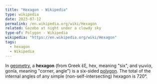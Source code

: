 ```yaml
---
title: "Hexagon - Wikipedia"
type: wikipedia
date: 2023-07-12
permalink: /en.wikipedia.org/wiki/Hexagon
related: Gazebo at night under a clowdy sky
type-of: Polygon - Wikipedia
wikipedia: "https://en.wikipedia.org/wiki/Hexagon"
tags:
  - hexagon
  - Wikipedia
---
```

In [geometry](/en.wikipedia.org/wiki/Geometry), a **hexagon** (from Greek ἕξ, hex, meaning "six", and γωνία, gonía, meaning "corner, angle") is a six-sided [polygon](/en.wikipedia.org/wiki/Polygon). The total of the internal angles of any simple (non-self-intersecting) hexagon is 720°.